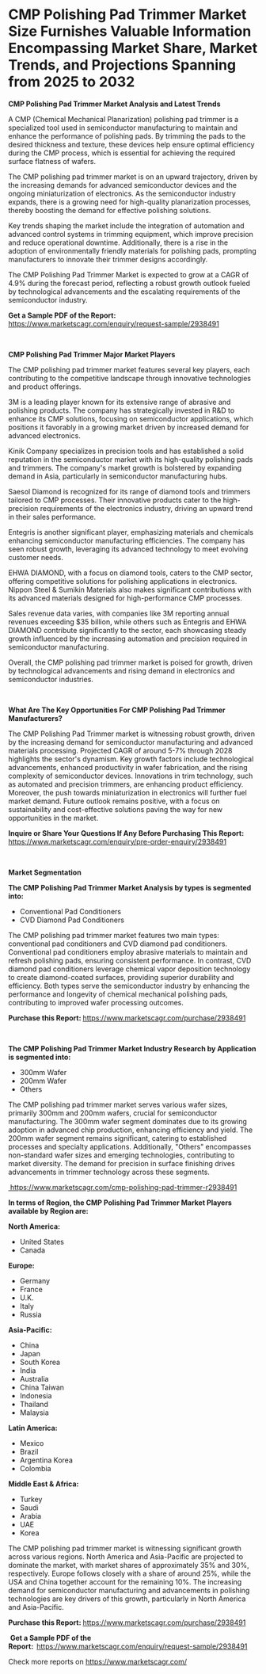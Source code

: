 <p><h1>CMP Polishing Pad Trimmer Market Size Furnishes Valuable Information Encompassing Market Share, Market Trends, and Projections Spanning from 2025 to 2032</h1></p><p><strong>CMP Polishing Pad Trimmer Market Analysis and Latest Trends</strong></p>
<p><p>A CMP (Chemical Mechanical Planarization) polishing pad trimmer is a specialized tool used in semiconductor manufacturing to maintain and enhance the performance of polishing pads. By trimming the pads to the desired thickness and texture, these devices help ensure optimal efficiency during the CMP process, which is essential for achieving the required surface flatness of wafers.</p><p>The CMP polishing pad trimmer market is on an upward trajectory, driven by the increasing demands for advanced semiconductor devices and the ongoing miniaturization of electronics. As the semiconductor industry expands, there is a growing need for high-quality planarization processes, thereby boosting the demand for effective polishing solutions. </p><p>Key trends shaping the market include the integration of automation and advanced control systems in trimming equipment, which improve precision and reduce operational downtime. Additionally, there is a rise in the adoption of environmentally friendly materials for polishing pads, prompting manufacturers to innovate their trimmer designs accordingly.</p><p>The CMP Polishing Pad Trimmer Market is expected to grow at a CAGR of 4.9% during the forecast period, reflecting a robust growth outlook fueled by technological advancements and the escalating requirements of the semiconductor industry.</p></p>
<p><strong>Get a Sample PDF of the Report:&nbsp;</strong> <a href="https://www.marketscagr.com/enquiry/request-sample/2938491?utm_campaign=2461&utm_medium=2&utm_source=Github&utm_content=ia&utm_term=15032025&utm_id=cmp-polishing-pad-trimmer">https://www.marketscagr.com/enquiry/request-sample/2938491</a></p>
<p>&nbsp;</p>
<p><strong>CMP Polishing Pad Trimmer Major Market Players</strong></p>
<p><p>The CMP polishing pad trimmer market features several key players, each contributing to the competitive landscape through innovative technologies and product offerings.</p><p>3M is a leading player known for its extensive range of abrasive and polishing products. The company has strategically invested in R&D to enhance its CMP solutions, focusing on semiconductor applications, which positions it favorably in a growing market driven by increased demand for advanced electronics.</p><p>Kinik Company specializes in precision tools and has established a solid reputation in the semiconductor market with its high-quality polishing pads and trimmers. The company's market growth is bolstered by expanding demand in Asia, particularly in semiconductor manufacturing hubs.</p><p>Saesol Diamond is recognized for its range of diamond tools and trimmers tailored to CMP processes. Their innovative products cater to the high-precision requirements of the electronics industry, driving an upward trend in their sales performance.</p><p>Entegris is another significant player, emphasizing materials and chemicals enhancing semiconductor manufacturing efficiencies. The company has seen robust growth, leveraging its advanced technology to meet evolving customer needs.</p><p>EHWA DIAMOND, with a focus on diamond tools, caters to the CMP sector, offering competitive solutions for polishing applications in electronics. Nippon Steel & Sumikin Materials also makes significant contributions with its advanced materials designed for high-performance CMP processes.</p><p>Sales revenue data varies, with companies like 3M reporting annual revenues exceeding $35 billion, while others such as Entegris and EHWA DIAMOND contribute significantly to the sector, each showcasing steady growth influenced by the increasing automation and precision required in semiconductor manufacturing.</p><p>Overall, the CMP polishing pad trimmer market is poised for growth, driven by technological advancements and rising demand in electronics and semiconductor industries.</p></p>
<p>&nbsp;</p>
<p><strong>What Are The Key Opportunities For CMP Polishing Pad Trimmer Manufacturers?</strong></p>
<p><p>The CMP Polishing Pad Trimmer market is witnessing robust growth, driven by the increasing demand for semiconductor manufacturing and advanced materials processing. Projected CAGR of around 5-7% through 2028 highlights the sector's dynamism. Key growth factors include technological advancements, enhanced productivity in wafer fabrication, and the rising complexity of semiconductor devices. Innovations in trim technology, such as automated and precision trimmers, are enhancing product efficiency. Moreover, the push towards miniaturization in electronics will further fuel market demand. Future outlook remains positive, with a focus on sustainability and cost-effective solutions paving the way for new opportunities in the market.</p></p>
<p><strong>Inquire or Share Your Questions If Any Before Purchasing This Report:</strong> <a href="https://www.marketscagr.com/enquiry/pre-order-enquiry/2938491?utm_campaign=2461&utm_medium=2&utm_source=Github&utm_content=ia&utm_term=15032025&utm_id=cmp-polishing-pad-trimmer">https://www.marketscagr.com/enquiry/pre-order-enquiry/2938491</a></p>
<p>&nbsp;</p>
<p><strong>Market Segmentation</strong></p>
<p><strong>The CMP Polishing Pad Trimmer Market Analysis by types is segmented into:</strong></p>
<p><ul><li>Conventional Pad Conditioners</li><li>CVD Diamond Pad Conditioners</li></ul></p>
<p><p>The CMP polishing pad trimmer market features two main types: conventional pad conditioners and CVD diamond pad conditioners. Conventional pad conditioners employ abrasive materials to maintain and refresh polishing pads, ensuring consistent performance. In contrast, CVD diamond pad conditioners leverage chemical vapor deposition technology to create diamond-coated surfaces, providing superior durability and efficiency. Both types serve the semiconductor industry by enhancing the performance and longevity of chemical mechanical polishing pads, contributing to improved wafer processing outcomes.</p></p>
<p><strong>Purchase this Report:&nbsp;</strong><a href="https://www.marketscagr.com/purchase/2938491?utm_campaign=2461&utm_medium=2&utm_source=Github&utm_content=ia&utm_term=15032025&utm_id=cmp-polishing-pad-trimmer">https://www.marketscagr.com/purchase/2938491</a></p>
<p>&nbsp;</p>
<p><strong>The CMP Polishing Pad Trimmer Market Industry Research by Application is segmented into:</strong></p>
<p><ul><li>300mm Wafer</li><li>200mm Wafer</li><li>Others</li></ul></p>
<p><p>The CMP polishing pad trimmer market serves various wafer sizes, primarily 300mm and 200mm wafers, crucial for semiconductor manufacturing. The 300mm wafer segment dominates due to its growing adoption in advanced chip production, enhancing efficiency and yield. The 200mm wafer segment remains significant, catering to established processes and specialty applications. Additionally, "Others" encompasses non-standard wafer sizes and emerging technologies, contributing to market diversity. The demand for precision in surface finishing drives advancements in trimmer technology across these segments.</p></p>
<p><a href="https://www.marketscagr.com/cmp-polishing-pad-trimmer-r2938491?utm_campaign=2461&utm_medium=2&utm_source=Github&utm_content=ia&utm_term=15032025&utm_id=cmp-polishing-pad-trimmer">&nbsp;https://www.marketscagr.com/cmp-polishing-pad-trimmer-r2938491</a></p>
<p><strong>In terms of Region, the CMP Polishing Pad Trimmer Market Players available by Region are:</strong></p>
<p>
    <p> <strong> North America: </strong>
        <ul>
            <li>United States</li>
            <li>Canada</li>
        </ul>
        </p> 
    <p> <strong> Europe: </strong>
        <ul>
            <li>Germany</li>
            <li>France</li>
            <li>U.K.</li>
            <li>Italy</li>
            <li>Russia</li>
        </ul>
        </p> 
    <p> <strong> Asia-Pacific: </strong>
        <ul>
            <li>China</li>
            <li>Japan</li>
            <li>South Korea</li>
            <li>India</li>
            <li>Australia</li>
            <li>China Taiwan</li>
            <li>Indonesia</li>
            <li>Thailand</li>
            <li>Malaysia</li>
        </ul>
        </p> 
    <p> <strong> Latin America: </strong>
        <ul>
            <li>Mexico</li>
            <li>Brazil</li>
            <li>Argentina Korea</li>
            <li>Colombia</li>
        </ul>
        </p> 
    <p> <strong> Middle East & Africa: </strong>
        <ul>
            <li>Turkey</li>
            <li>Saudi</li>
            <li>Arabia</li>
            <li>UAE</li>
            <li>Korea</li>
        </ul>
    </p>
    </p>
<p><p>The CMP polishing pad trimmer market is witnessing significant growth across various regions. North America and Asia-Pacific are projected to dominate the market, with market shares of approximately 35% and 30%, respectively. Europe follows closely with a share of around 25%, while the USA and China together account for the remaining 10%. The increasing demand for semiconductor manufacturing and advancements in polishing technologies are key drivers of this growth, particularly in North America and Asia-Pacific.</p></p>
<p><strong>Purchase this Report: </strong><a href="https://www.marketscagr.com/purchase/2938491?utm_campaign=2461&utm_medium=2&utm_source=Github&utm_content=ia&utm_term=15032025&utm_id=cmp-polishing-pad-trimmer">https://www.marketscagr.com/purchase/2938491</a></p>
<p>&nbsp;<strong>Get a Sample PDF of the Report:&nbsp;&nbsp;</strong><a href="https://www.marketscagr.com/enquiry/request-sample/2938491?utm_campaign=2461&utm_medium=2&utm_source=Github&utm_content=ia&utm_term=15032025&utm_id=cmp-polishing-pad-trimmer">https://www.marketscagr.com/enquiry/request-sample/2938491</a></p>
<p><strong></strong></p>
<p>Check more reports on <a href="https://www.marketscagr.com/?utm_campaign=2461&utm_medium=2&utm_source=Github&utm_content=ia&utm_term=15032025&utm_id=cmp-polishing-pad-trimmer">https://www.marketscagr.com/</a></p>